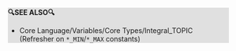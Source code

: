<div style="margin:2em; background-color: #e0e0e0;">

<strong>🔍SEE ALSO🔍</strong>

 * Core Language/Variables/Core Types/Integral_TOPIC (Refresher on `*_MIN`/`*_MAX` constants)

</div>

